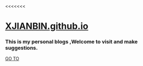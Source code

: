 <<<<<<< 
# [XJIANBIN.github.io](xujianbin.pw)  
### This is my personal blogs ,Welcome to visit and make suggestions.
>>>>>>> 
[GO TO](http://xujianbin.pw)
